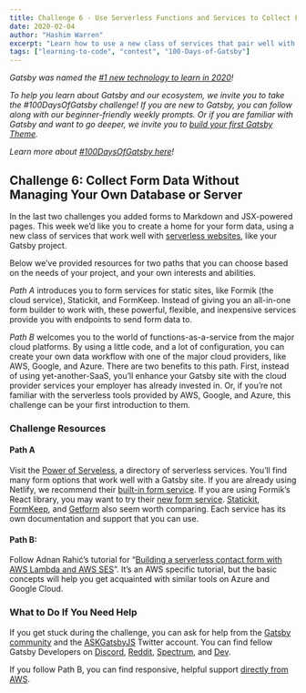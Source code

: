 ```yaml
---
title: Challenge 6 - Use Serverless Functions and Services to Collect Form Data
date: 2020-02-04
author: "Hashim Warren"
excerpt: "Learn how to use a new class of services that pair well with your Gatsby site"
tags: ["learning-to-code", "contest", "100-Days-of-Gatsby"]
---
```


_Gatsby was named the [#1 new technology to learn in 2020](https://www.cnbc.com/2019/12/02/10-hottest-tech-skills-that-could-pay-off-most-in-2020-says-new-report.html)!_

_To help you learn about Gatsby and our ecosystem, we invite you to take the #100DaysOfGatsby challenge! If you are new to Gatsby, you can follow along with our beginner-friendly weekly prompts. Or if you are familiar with Gatsby and want to go deeper, we invite you to [build your first Gatsby Theme](/docs/themes/building-themes/)._

_Learn more about [#100DaysOfGatsby here](/blog/100days)!_

## Challenge 6: Collect Form Data Without Managing Your Own Database or Server

In the last two challenges you added forms to Markdown and JSX-powered pages. This week we’d like you to create a home for your form data, using a new class of services that work well with [serverless websites](/blog/2018-10-10-unbundling-of-the-cms#integrating-modular-services), like your Gatsby project.

Below we’ve provided resources for two paths that you can choose based on the needs of your project, and your own interests and abilities.

_Path A_ introduces you to form services for static sites, like Formik (the cloud service), Statickit, and FormKeep. Instead of giving you an all-in-one form builder to work with, these powerful, flexible, and inexpensive services provide you with endpoints to send form data to.

_Path B_ welcomes you to the world of functions-as-a-service from the major cloud platforms. By using a little code, and a lot of configuration, you can create your own data workflow with one of the major cloud providers, like AWS, Google, and Azure. There are two benefits to this path. First, instead of using yet-another-SaaS, you’ll enhance your Gatsby site with the cloud provider services your employer has already invested in. Or, if you’re not familiar with the serverless tools provided by AWS, Google, and Azure, this challenge can be your first introduction to them.

### Challenge Resources

#### Path A

Visit the [Power of Serveless](https://serverless.css-tricks.com/services/forms), a directory of serverless services. You’ll find many form options that work well with a Gatsby site. If you are already using Netlify, we recommend their [built-in form service](https://www.netlify.com/products/forms/). If you are using Formik’s React library, you may want to try their [new form service](https://formik.com/). [Statickit](https://statickit.com/), [FormKeep](https://formkeep.com/), and [Getform](https://getform.io/) also seem worth comparing. Each service has its own documentation and support that you can use.

#### Path B:

Follow Adnan Rahić’s tutorial for “[Building a serverless contact form with AWS Lambda and AWS SES](https://dev.to/adnanrahic/building-a-serverless-contact-form-with-aws-lambda-and-aws-ses-4jm0)”. It’s an AWS specific tutorial, but the basic concepts will help you get acquainted with similar tools on Azure and Google Cloud.

### What to Do If You Need Help

If you get stuck during the challenge, you can ask for help from the [Gatsby community](/contributing/community/) and the [ASKGatsbyJS](https://twitter.com/AskGatsbyJS) Twitter account. You can find fellow Gatsby Developers on [Discord](https://discordapp.com/invite/gatsby), [Reddit](https://www.reddit.com/r/gatsbyjs/), [Spectrum](https://spectrum.chat/gatsby-js), and [Dev](https://dev.to/t/gatsby).

If you follow Path B, you can find responsive, helpful support [directly from AWS](https://aws.amazon.com/premiumsupport/).
